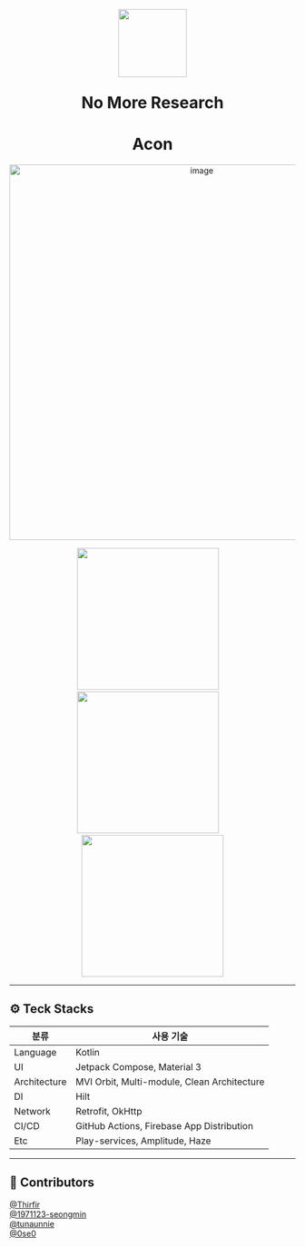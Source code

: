 <p align="center">
  <img src="https://github.com/user-attachments/assets/843501b6-543f-4253-ae6b-c9aebaf7dd09" width="120" />
</p>



<p align="center" style="font-size:200%"><strong>No More Research</strong></p>
<h1 align="center">Acon</h1>

<p align="center"><img width="662" alt="image" src="https://github.com/user-attachments/assets/fb268135-b2ea-4258-916e-6a6abcdfbd47" /></p>


<p align="center">
  <img src="https://github.com/user-attachments/assets/540aea87-6a2e-432e-9ce1-e2b4d9e4a472" width="250"/>
  &nbsp;&nbsp;&nbsp;
  <img src="https://github.com/user-attachments/assets/f4d8cc0a-1783-4504-a0ec-c7b40d479d17" width="250"/>
  &nbsp;&nbsp;&nbsp;
  <img src="https://github.com/user-attachments/assets/ba3e50e8-f5f8-4eb4-85e9-3647ea5b420a" width="250"/>
</p>

---

## ⚙️ Teck Stacks

| 분류 | 사용 기술 |
|------|------------|
| Language | Kotlin |
| UI | Jetpack Compose, Material 3 |
| Architecture | MVI Orbit, Multi-module, Clean Architecture |
| DI | Hilt |
| Network | Retrofit, OkHttp |
| CI/CD | GitHub Actions, Firebase App Distribution |
| Etc | Play-services, Amplitude, Haze |

---

## 🙌 Contributors
[@Thirfir](https://github.com/ThirFir)
<br/>
[@1971123-seongmin](https://github.com/1971123-seongmin)
<br/>
[@tunaunnie](https://github.com/tunaunnie)
<br/>
[@0se0](https://github.com/0se0)
